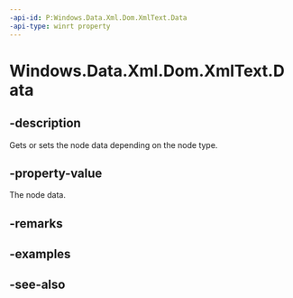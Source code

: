 ----api-id: P:Windows.Data.Xml.Dom.XmlText.Data
-api-type: winrt property
---<!-- Property syntaxpublic string Data { get;  set; }--># Windows.Data.Xml.Dom.XmlText.Data## -descriptionGets or sets the node data depending on the node type.## -property-valueThe node data.## -remarks## -examples## -see-also